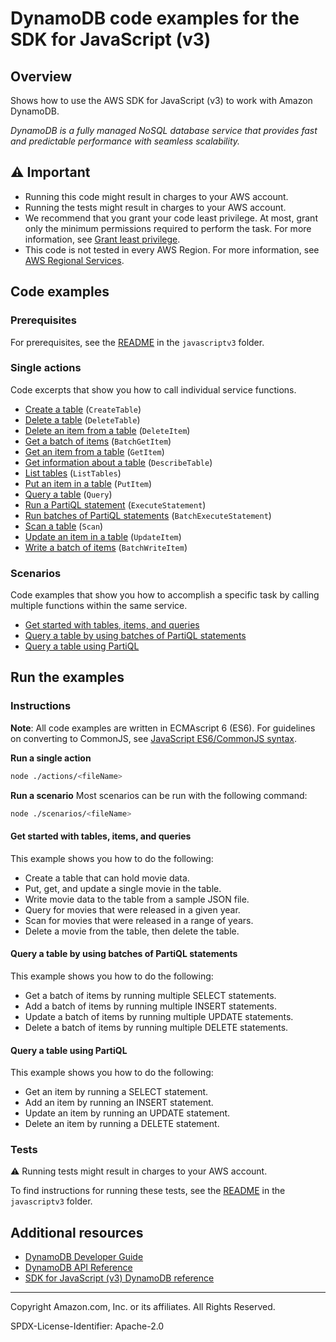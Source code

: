 <!--Generated by WRITEME on 2023-05-08 18:44:03.023310 (UTC)-->
# DynamoDB code examples for the SDK for JavaScript (v3)

## Overview

Shows how to use the AWS SDK for JavaScript (v3) to work with Amazon DynamoDB.

<!--custom.overview.start-->
<!--custom.overview.end-->

*DynamoDB is a fully managed NoSQL database service that provides fast and predictable performance with seamless scalability.*

## ⚠ Important

* Running this code might result in charges to your AWS account.
* Running the tests might result in charges to your AWS account.
* We recommend that you grant your code least privilege. At most, grant only the minimum permissions required to perform the task. For more information, see [Grant least privilege](https://docs.aws.amazon.com/IAM/latest/UserGuide/best-practices.html#grant-least-privilege).
* This code is not tested in every AWS Region. For more information, see [AWS Regional Services](https://aws.amazon.com/about-aws/global-infrastructure/regional-product-services).

<!--custom.important.start-->
<!--custom.important.end-->

## Code examples

### Prerequisites

For prerequisites, see the [README](../../README.md#Prerequisites) in the `javascriptv3` folder.


<!--custom.prerequisites.start-->
<!--custom.prerequisites.end-->

### Single actions

Code excerpts that show you how to call individual service functions.

* [Create a table](actions/create-table.js#L8) (`CreateTable`)
* [Delete a table](actions/delete-table.js#L8) (`DeleteTable`)
* [Delete an item from a table](actions/document-client/delete.js#L8) (`DeleteItem`)
* [Get a batch of items](actions/document-client/batch-get.js#L8) (`BatchGetItem`)
* [Get an item from a table](actions/document-client/get.js#L8) (`GetItem`)
* [Get information about a table](actions/describe-table.js#L8) (`DescribeTable`)
* [List tables](actions/list-tables.js#L8) (`ListTables`)
* [Put an item in a table](actions/document-client/put.js#L8) (`PutItem`)
* [Query a table](actions/document-client/query.js#L8) (`Query`)
* [Run a PartiQL statement](actions/partiql/partiql-put.js#L8) (`ExecuteStatement`)
* [Run batches of PartiQL statements](actions/partiql/partiql-batch-put.js#L8) (`BatchExecuteStatement`)
* [Scan a table](actions/document-client/scan.js#L8) (`Scan`)
* [Update an item in a table](actions/document-client/update.js#L8) (`UpdateItem`)
* [Write a batch of items](actions/document-client/batch-write.js#L8) (`BatchWriteItem`)

### Scenarios

Code examples that show you how to accomplish a specific task by calling multiple
functions within the same service.

* [Get started with tables, items, and queries](scenarios/basic.js) 
* [Query a table by using batches of PartiQL statements](scenarios/partiql-batch.js) 
* [Query a table using PartiQL](scenarios/partiql-single.js) 

## Run the examples

### Instructions

**Note**: All code examples are written in ECMAscript 6 (ES6). For guidelines on converting to CommonJS, see
[JavaScript ES6/CommonJS syntax](https://docs.aws.amazon.com/sdk-for-javascript/v3/developer-guide/sdk-examples-javascript-syntax.html).

**Run a single action**

```bash
node ./actions/<fileName>
```

**Run a scenario**
Most scenarios can be run with the following command:
```bash
node ./scenarios/<fileName>
```

<!--custom.instructions.start-->
<!--custom.instructions.end-->



#### Get started with tables, items, and queries

This example shows you how to do the following:

* Create a table that can hold movie data.
* Put, get, and update a single movie in the table.
* Write movie data to the table from a sample JSON file.
* Query for movies that were released in a given year.
* Scan for movies that were released in a range of years.
* Delete a movie from the table, then delete the table.

<!--custom.scenario_prereqs.dynamodb_Scenario_GettingStartedMovies.start-->
<!--custom.scenario_prereqs.dynamodb_Scenario_GettingStartedMovies.end-->

<!--custom.scenarios.dynamodb_Scenario_GettingStartedMovies.start-->
<!--custom.scenarios.dynamodb_Scenario_GettingStartedMovies.end-->

#### Query a table by using batches of PartiQL statements

This example shows you how to do the following:

* Get a batch of items by running multiple SELECT statements.
* Add a batch of items by running multiple INSERT statements.
* Update a batch of items by running multiple UPDATE statements.
* Delete a batch of items by running multiple DELETE statements.

<!--custom.scenario_prereqs.dynamodb_Scenario_PartiQLBatch.start-->
<!--custom.scenario_prereqs.dynamodb_Scenario_PartiQLBatch.end-->

<!--custom.scenarios.dynamodb_Scenario_PartiQLBatch.start-->
<!--custom.scenarios.dynamodb_Scenario_PartiQLBatch.end-->

#### Query a table using PartiQL

This example shows you how to do the following:

* Get an item by running a SELECT statement.
* Add an item by running an INSERT statement.
* Update an item by running an UPDATE statement.
* Delete an item by running a DELETE statement.

<!--custom.scenario_prereqs.dynamodb_Scenario_PartiQLSingle.start-->
<!--custom.scenario_prereqs.dynamodb_Scenario_PartiQLSingle.end-->

<!--custom.scenarios.dynamodb_Scenario_PartiQLSingle.start-->
<!--custom.scenarios.dynamodb_Scenario_PartiQLSingle.end-->

### Tests

⚠ Running tests might result in charges to your AWS account.


To find instructions for running these tests, see the [README](../../README.md#Tests)
in the `javascriptv3` folder.



<!--custom.tests.start-->
<!--custom.tests.end-->

## Additional resources

* [DynamoDB Developer Guide](https://docs.aws.amazon.com/amazondynamodb/latest/developerguide/Introduction.html)
* [DynamoDB API Reference](https://docs.aws.amazon.com/amazondynamodb/latest/APIReference/Welcome.html)
* [SDK for JavaScript (v3) DynamoDB reference](https://docs.aws.amazon.com/AWSJavaScriptSDK/v3/latest/clients/client-dynamodb/index.html)

<!--custom.resources.start-->
<!--custom.resources.end-->

---

Copyright Amazon.com, Inc. or its affiliates. All Rights Reserved.

SPDX-License-Identifier: Apache-2.0